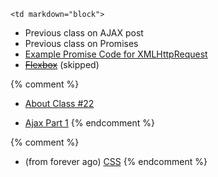 	<td markdown="block">
* Previous class on AJAX post
* Previous class on Promises
* [Example Promise Code for XMLHttpRequest](https://github.com/nyu-csci-ua-0480-001-fall-2016/examples/blob/master/class23/ajax/public/javascripts/demo.js#L87)
* <strike>[Flexbox](slides/22/flexbox.html)</strike> (skipped)

{% comment %}
* [About Class #22](slides/22/meta.html)

* [Ajax Part 1](slides/20/ajax.html)
{% endcomment %}

{% comment %}
* (from forever ago) [CSS](slides/19/css.html)
{% endcomment %}
</td>
	<td markdown="block">
<!--
* Chapter 
* Chapter 
-->
</td>
	<td markdown="block">
<!--
* [](assignments/.html)
-->
</td>
